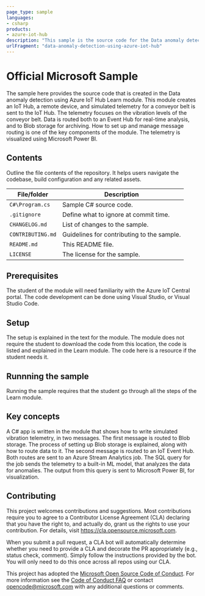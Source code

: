 ```yaml
---
page_type: sample
languages:
- csharp
products:
- azure-iot-hub
description: "This sample is the source code for the Data anomaly detection using Azure IoT Hub Learn module"
urlFragment: "data-anomaly-detection-using-azure-iot-hub"
---
```


# Official Microsoft Sample

<!-- 
Guidelines on README format: https://review.docs.microsoft.com/help/onboard/admin/samples/concepts/readme-template?branch=master

Guidance on onboarding samples to docs.microsoft.com/samples: https://review.docs.microsoft.com/help/onboard/admin/samples/process/onboarding?branch=master

Taxonomies for products and languages: https://review.docs.microsoft.com/new-hope/information-architecture/metadata/taxonomies?branch=master
-->

The sample here provides the source code that is created in the Data anomaly detection using Azure IoT Hub Learn module. This module creates an IoT Hub, a remote device, and simulated telemetry for a conveyor belt is sent to the IoT Hub. The telemetry focuses on the vibration levels of the conveyor belt. Data is routed both to an Event Hub for real-time analysis, and to Blob storage for archiving. How to set up and manage message routing is one of the key components of the module. The telemetry is visualized using Microsoft Power BI.

## Contents

Outline the file contents of the repository. It helps users navigate the codebase, build configuration and any related assets.

| File/folder       | Description                                |
|-------------------|--------------------------------------------|
| `C#\Program.cs`   | Sample C# source code.                        |
| `.gitignore`      | Define what to ignore at commit time.      |
| `CHANGELOG.md`    | List of changes to the sample.             |
| `CONTRIBUTING.md` | Guidelines for contributing to the sample. |
| `README.md`       | This README file.                          |
| `LICENSE`         | The license for the sample.                |

## Prerequisites

The student of the module will need familiarity with the Azure IoT Central portal. The code development can be done using Visual Studio, or Visual Studio Code. 

## Setup

The setup is explained in the text for the module. The module does not require the student to download the code from this location, the code is listed and explained in the Learn module. The code here is a resource if the student needs it.

## Runnning the sample

Running the sample requires that the student go through all the steps of the Learn module.

## Key concepts

A C# app is written in the module that shows how to write simulated vibration telemetry, in two messages. The first message is routed to Blob storage. The process of setting up Blob storage is explained, along with how to route data to it. The second message is routed to an IoT Event Hub. Both routes are sent to an Azure Stream Analytics job. The SQL query for the job sends the telemetry to a built-in ML model, that analyzes the data for anomalies. The output from this query is sent to Microsoft Power BI, for visualization.

## Contributing

This project welcomes contributions and suggestions.  Most contributions require you to agree to a
Contributor License Agreement (CLA) declaring that you have the right to, and actually do, grant us
the rights to use your contribution. For details, visit https://cla.opensource.microsoft.com.

When you submit a pull request, a CLA bot will automatically determine whether you need to provide
a CLA and decorate the PR appropriately (e.g., status check, comment). Simply follow the instructions
provided by the bot. You will only need to do this once across all repos using our CLA.

This project has adopted the [Microsoft Open Source Code of Conduct](https://opensource.microsoft.com/codeofconduct/).
For more information see the [Code of Conduct FAQ](https://opensource.microsoft.com/codeofconduct/faq/) or
contact [opencode@microsoft.com](mailto:opencode@microsoft.com) with any additional questions or comments.
